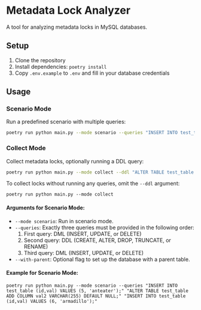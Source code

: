 # Metadata Lock Analyzer

A tool for analyzing metadata locks in MySQL databases.

## Setup

1. Clone the repository
2. Install dependencies: `poetry install`
3. Copy `.env.example` to `.env` and fill in your database credentials

## Usage

### Scenario Mode

Run a predefined scenario with multiple queries:

```bash
poetry run python main.py --mode scenario --queries "INSERT INTO test_table (id, val) VALUES (1, 'test')" "ALTER TABLE test_table ADD COLUMN new_col INT" "UPDATE test_table SET new_col = 1 WHERE id = 1"
```


### Collect Mode

Collect metadata locks, optionally running a DDL query:

```bash
poetry run python main.py --mode collect --ddl "ALTER TABLE test_table ADD COLUMN new_col INT"
```

To collect locks without running any queries, omit the `--ddl` argument:

```
poetry run python main.py --mode collect
```

#### Arguments for Scenario Mode:

- `--mode scenario`: Run in scenario mode.
- `--queries`: Exactly three queries must be provided in the following order:
  1. First query: DML (INSERT, UPDATE, or DELETE)
  2. Second query: DDL (CREATE, ALTER, DROP, TRUNCATE, or RENAME)
  3. Third query: DML (INSERT, UPDATE, or DELETE)
- `--with-parent`: Optional flag to set up the database with a parent table.

#### Example for Scenario Mode:

```
poetry run python main.py --mode scenario --queries "INSERT INTO test_table (id,val) VALUES (5, 'anteater');" "ALTER TABLE test_table ADD COLUMN val2 VARCHAR(255) DEFAULT NULL;" "INSERT INTO test_table (id,val) VALUES (6, 'armadillo');"
```
